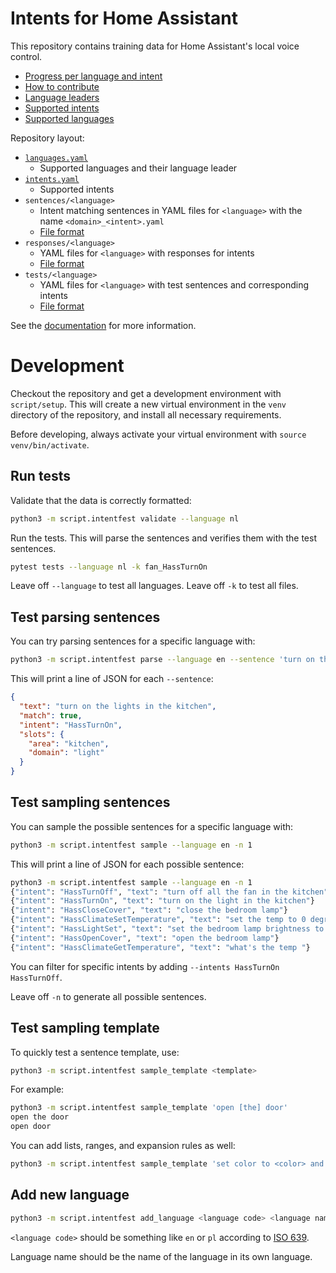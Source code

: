 # Intents for Home Assistant

This repository contains training data for Home Assistant's local voice control.

 - [Progress per language and intent](https://home-assistant.github.io/intents/)
 - [How to contribute](https://developers.home-assistant.io/docs/voice/intent-recognition/contributing/)
 - [Language leaders](https://developers.home-assistant.io/docs/voice/language-leaders/)
 - [Supported intents](https://developers.home-assistant.io/docs/intent_builtin)
 - [Supported languages](https://developers.home-assistant.io/docs/voice/intent-recognition/supported-languages)

Repository layout:

- [`languages.yaml`](languages.yaml)
  - Supported languages and their language leader
- [`intents.yaml`](intents.yaml)
  - Supported intents
- `sentences/<language>`
  - Intent matching sentences in YAML files for `<language>` with the name `<domain>_<intent>.yaml`
  - [File format](https://developers.home-assistant.io/docs/voice/intent-recognition/template-sentence-syntax/)
- `responses/<language>`
  - YAML files for `<language>` with responses for intents
  - [File format](https://developers.home-assistant.io/docs/voice/intent-recognition/test-syntax/)
- `tests/<language>`
  - YAML files for `<language>` with test sentences and corresponding intents
  - [File format](tests/README.md#file-format)

See the [documentation](docs/README.md) for more information.

# Development

Checkout the repository and get a development environment with `script/setup`. This will create a new virtual environment in the `venv` directory of the repository, and install all necessary requirements.

Before developing, always activate your virtual environment with `source venv/bin/activate`.

## Run tests

Validate that the data is correctly formatted:

```sh
python3 -m script.intentfest validate --language nl
```

Run the tests. This will parse the sentences and verifies them with the test sentences.

```sh
pytest tests --language nl -k fan_HassTurnOn
```

Leave off `--language` to test all languages. Leave off `-k` to test all files.

## Test parsing sentences

You can try parsing sentences for a specific language with:

```sh
python3 -m script.intentfest parse --language en --sentence 'turn on the lights in the kitchen'
```

This will print a line of JSON for each `--sentence`:

```json
{
  "text": "turn on the lights in the kitchen",
  "match": true,
  "intent": "HassTurnOn",
  "slots": {
    "area": "kitchen",
    "domain": "light"
  }
}
```

## Test sampling sentences

You can sample the possible sentences for a specific language with:

```sh
python3 -m script.intentfest sample --language en -n 1
```

This will print a line of JSON for each possible sentence:

```sh
python3 -m script.intentfest sample --language en -n 1
{"intent": "HassTurnOff", "text": "turn off all the fan in the kitchen"}
{"intent": "HassTurnOn", "text": "turn on the light in the kitchen"}
{"intent": "HassCloseCover", "text": "close the bedroom lamp"}
{"intent": "HassClimateSetTemperature", "text": "set the temp to 0 degrees celsius"}
{"intent": "HassLightSet", "text": "set the bedroom lamp brightness to 0 percent"}
{"intent": "HassOpenCover", "text": "open the bedroom lamp"}
{"intent": "HassClimateGetTemperature", "text": "what's the temp "}
```

You can filter for specific intents by adding `--intents HassTurnOn HassTurnOff`.

Leave off `-n` to generate all possible sentences.

## Test sampling template

To quickly test a sentence template, use:

```sh
python3 -m script.intentfest sample_template <template>
```

For example:

```sh
python3 -m script.intentfest sample_template 'open [the] door'
open the door
open door
```

You can add lists, ranges, and expansion rules as well:

```sh
python3 -m script.intentfest sample_template 'set color to <color> and brightness to {brightness}' --values color red green --range brightness 1 2 --rule color '[the] {color}'
```

## Add new language

```sh
python3 -m script.intentfest add_language <language code> <language name>
```

`<language code>` should be something like `en` or `pl` according to [ISO 639](https://en.wikipedia.org/wiki/List_of_ISO_639-1_codes).

Language name should be the name of the language in its own language.
